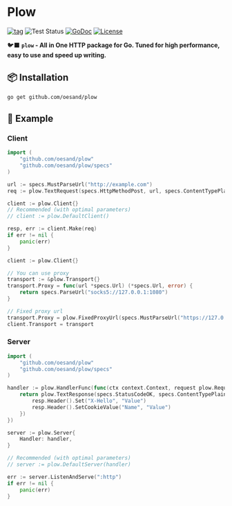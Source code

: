 # Plow

[![tag](https://img.shields.io/github/tag/oesand/plow.svg)](https://github.com/oesand/plow/releases)
![Test Status](https://github.com/oesand/plow/actions/workflows/test.yml/badge.svg)
[![GoDoc](https://godoc.org/github.com/oesand/plow?status.svg)](https://pkg.go.dev/github.com/oesand/plow)
[![License](https://img.shields.io/github/license/oesand/plow)](./LICENSE)

🐦‍⬛ **`plow` - All in One HTTP package for Go. Tuned for high performance, easy to use and speed up writing.**

## 📦 Installation

```sh
go get github.com/oesand/plow
```

## 🎯 Example

### Client

```go
import (
    "github.com/oesand/plow"
    "github.com/oesand/plow/specs"
)

url := specs.MustParseUrl("http://example.com")
req := plow.TextRequest(specs.HttpMethodPost, url, specs.ContentTypePlain, "Hello")

client := plow.Client{}
// Recommended (with optimal parameters)
// client := plow.DefaultClient()

resp, err := client.Make(req)
if err != nil {
    panic(err)
}
```

```go
client := plow.Client{}

// You can use proxy
transport := &plow.Transport{}
transport.Proxy = func(url *specs.Url) (*specs.Url, error) {
    return specs.ParseUrl("socks5://127.0.0.1:1080")
}

// Fixed proxy url
transport.Proxy = plow.FixedProxyUrl(specs.MustParseUrl("https://127.0.0.1"))
client.Transport = transport
```

### Server
```go
import (
    "github.com/oesand/plow"
    "github.com/oesand/plow/specs"
)

handler := plow.HandlerFunc(func(ctx context.Context, request plow.Request) plow.Response {
    return plow.TextResponse(specs.StatusCodeOK, specs.ContentTypePlain, "hello", func(resp plow.Response) {
        resp.Header().Set("X-Hello", "Value")
        resp.Header().SetCookieValue("Name", "Value")
    })
})

server := plow.Server{
    Handler: handler,
}

// Recommended (with optimal parameters)
// server := plow.DefaultServer(handler)

err := server.ListenAndServe(":http")
if err != nil {
    panic(err)
}
```

